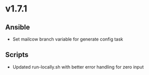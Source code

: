 # v1.7.1

## Ansible
- Set mailcow branch variable for generate config task

## Scripts
- Updated run-locally.sh with better error handling for zero input
